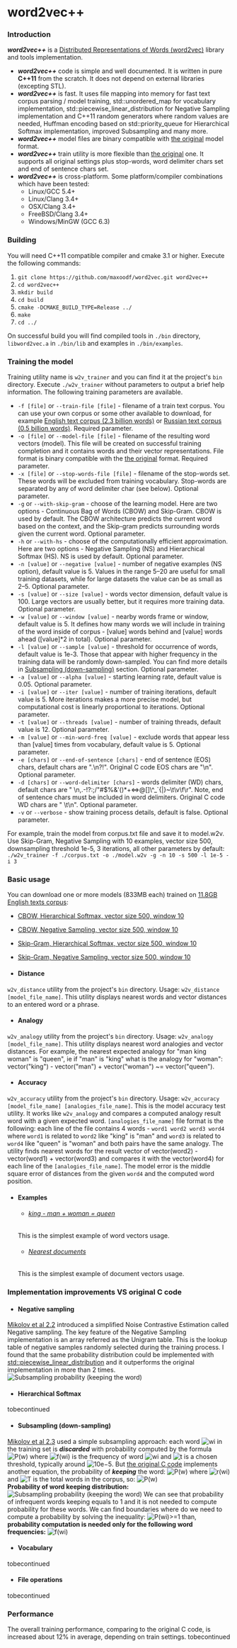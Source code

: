 # **word2vec++**

### Introduction
***word2vec++*** is a [Distributed Representations of Words (word2vec)](https://arxiv.org/pdf/1310.4546.pdf) library and tools implementation.
- ***word2vec++*** code is simple and well documented. It is written in pure **C++11** from the scratch. It does not depend on external libraries (excepting STL).
- ***word2vec++*** is fast. It uses file mapping into memory for fast text corpus parsing / model training, std::unordered_map for vocabulary implementation, std::piecewise_linear_distribution for Negative Sampling implementation and C++11 random generators where random values are needed, Huffman encoding based on std::priority_queue for Hierarchical Softmax implementation, improved Subsampling and many more.
- ***word2vec++*** model files are binary compatible with [the original](https://github.com/svn2github/word2vec) model format.
- ***word2vec++*** train utility is more flexible than [the original](https://github.com/svn2github/word2vec) one. It supports all original settings plus stop-words, word delimiter chars set and end of sentence chars set.
- ***word2vec++*** is cross-platform. Some platform/compiler combinations which have been tested:
  - Linux/GCC 5.4+
  - Linux/Clang 3.4+
  - OSX/Clang 3.4+
  - FreeBSD/Clang 3.4+
  - Windows/MinGW (GCC 6.3)

### Building
You will need C++11 compatible compiler and cmake 3.1 or higher.
Execute the following commands:
1. `git clone https://github.com/maxoodf/word2vec.git word2vec++`
2. `cd word2vec++`
3. `mkdir build`
4. `cd build`
4. `cmake -DCMAKE_BUILD_TYPE=Release ../`
5. `make`
6. `cd ../`

On successful build you will find compiled tools in `./bin` directory, `libword2vec.a` in `./bin/lib` and examples in `./bin/examples`.

### Training the model
Training utility name is `w2v_trainer` and you can find it at the project's `bin` directory.
Execute `./w2v_trainer` without parameters to output a brief help information.
The following training parameters are available.
* `-f [file]` or `--train-file [file]` - filename of a train text corpus. You can use your own corpus or some other available to download, for example [English text corpus (2.3 billion words)](https://drive.google.com/file/d/0B1shHLc2QTzzRkxULXBIb0J3VTA/view?usp=sharing) or [Russian text corpus (0.5 billion words)](https://github.com/maxoodf/russian_news_corpus). Required parameter.
* `-o [file]` or `--model-file [file]` - filename of the resulting word vectors (model). This file will be created on successful training completion and it contains words and their vector representations. File format is binary compatible with the [the original](https://github.com/svn2github/word2vec) format. Required parameter.
* `-x [file]` or `--stop-words-file [file]` - filename of the stop-words set. These words will be excluded from training vocabulary. Stop-words are separated by any of word delimiter char (see below). Optional parameter.
* `-g` or `--with-skip-gram` - choose of the learning model. Here are two options - Continuous Bag of Words (CBOW) and Skip-Gram. CBOW is used by default. The CBOW architecture predicts the current word based on the context, and the Skip-gram predicts surrounding words given the current word. Optional parameter.
* `-h` or `--with-hs` - choose of the computationally efficient approximation. Here are two options - Negative Sampling (NS) and Hierarchical Softmax (HS). NS is used by default. Optional parameter.
* `-n [value]` or `--negative [value]` - number of negative examples (NS option), default value is 5. Values in the range 5–20 are useful for small training datasets, while for large datasets the value can be as small as 2–5. Optional parameter.
* `-s [value]` or `--size [value]` - words vector dimension, default value is 100. Large vectors are usually better, but it requires more training data. Optional parameter.
* `-w [value]` or `--window [value]` - nearby words frame or window, default value is 5. It defines how many words we will include in training of the word inside of corpus - [value] words behind and [value] words ahead ([value]\*2 in total). Optional parameter.
* `-l [value]` or `--sample [value]` - threshold for occurrence of words, default value is 1e-3. Those that appear with higher frequency in the training data will be randomly down-sampled. You can find more details in [Subsampling (down-sampling)](#subsampling-down-sampling) section. Optional parameter.
* `-a [value]` or `--alpha [value]` - starting learning rate, default value is 0.05. Optional parameter.
* `-i [value]` or `--iter [value]` - number of training iterations, default value is 5. More iterations makes a more precise model, but computational cost is linearly proportional to iterations. Optional parameter.
* `-t [value]` or `--threads [value]` -  number of training threads, default value is 12. Optional parameter.
* `-m [value]` or `--min-word-freq [value]` - exclude words that appear less than [value] times from vocabulary, default value is 5. Optional parameter.
* `-e [chars]` or `--end-of-sentence [chars]` - end of sentence (EOS) chars, default chars are ".\n?!". Original C code EOS chars are "\n". Optional parameter.
* `-d [chars]` or `--word-delimiter [chars]` - words delimiter (WD) chars, default chars are " \n,.-!?:;/\"#$%&'()\*+<=>@[]\\^\_\`{|}~\t\v\f\r". Note, end of sentence chars must be included in word delimiters. Original C code WD chars are " \t\n". Optional parameter.
* `-v` or `--verbose` - show training process details, default is false. Optional parameter.

For example, train the model from corpus.txt file and save it to model.w2v. Use Skip-Gram, Negative Sampling with 10 examples, vector size 500, downsampling threshold 1e-5, 3 iterations, all other parameters by default:  
`./w2v_trainer -f ./corpus.txt -o ./model.w2v -g -n 10 -s 500 -l 1e-5 -i 3`

### Basic usage
You can download one or more models (833MB each) trained on [11.8GB English texts corpus](https://drive.google.com/file/d/0B1shHLc2QTzzRkxULXBIb0J3VTA/view?usp=sharing):
- [CBOW, Hierarchical Softmax, vector size 500, window 10](https://drive.google.com/file/d/0B1shHLc2QTzzV1dhaVk1MUt2cmc/view?usp=sharing)
- [CBOW, Negative Sampling, vector size 500, window 10](https://drive.google.com/file/d/0B1shHLc2QTzzTVZESDFpQk5jNG8/view?usp=sharing)
- [Skip-Gram, Hierarchical Softmax, vector size 500, window 10](https://drive.google.com/file/d/0B1shHLc2QTzzZl9vSS1FOFh1N0k/view?usp=sharing)
- [Skip-Gram, Negative Sampling, vector size 500, window 10](https://drive.google.com/file/d/0B1shHLc2QTzzWFhpX2kwbWRkaWs/view?usp=sharing)

- #### Distance
`w2v_distance` utility from the project's `bin` directory. Usage: `w2v_distance [model_file_name]`.
This utility displays nearest words and vector distances to an entered word or a phrase.
- #### Analogy
`w2v_analogy` utility from the project's `bin` directory. Usage: `w2v_analogy [model_file_name]`.
This utility displays nearest word analogies and vector distances. For example, the nearest expected analogy for "man king woman" is "queen", ie if "man" is "king" what is the analogy for "woman": vector("king") - vector("man") + vector("woman") ~= vector("queen").
- #### Accuracy
`w2v_accuracy` utility from the project's `bin` directory. Usage: `w2v_accuracy [model_file_name] [analogies_file_name]`.
This is the model accuracy test utility. It works like `w2v_analogy` and compares a computed analogy result word with a given expected word.
`[analogies_file_name]` file format is the following:
each line of the file contains 4 words - `word1 word2 word3 word4` where `word1` is related to `word2` like "king" is "man" and `word3` is related to `word4` like "queen" is "woman" and both pairs have the same analogy. The utility finds nearest words for the result vector of vector(word2) - vector(word1) + vector(word3) and compares it with the vector(word4) for each line of the `[analogies_file_name]`. The model error is the middle square error of distances from the given `word4` and the computed word position.
- #### Examples
  - ###### [king - man + woman = queen](https://github.com/maxoodf/word2vec/blob/master/examples/word2vec/main.cpp)
  This is the simplest example of word vectors usage.

  - ###### [Nearest documents](https://github.com/maxoodf/word2vec/blob/master/examples/doc2vec/main.cpp)
  This is the simplest example of document vectors usage.

### Implementation improvements VS original C code
- #### Negative sampling
[Mikolov et al 2.2](https://arxiv.org/pdf/1310.4546.pdf) introduced a simplified Noise Contrastive Estimation called Negative sampling. The key feature of the Negative Sampling implementation is an array referred as the Unigram table. This is the lookup table of negative samples randomly selected during the training process. I found that the same probability distribution could be implemented with [std::piecewise_linear_distribution](http://www.cplusplus.com/reference/random/piecewise_linear_distribution/) and it outperforms the original implementation in more than 2 times.
![Subsampling probability (keeping the word)](https://www.dropbox.com/s/qps9rjbsq6zv32k/g2.png?raw=1)

- #### Hierarchical Softmax
tobecontinued

- #### Subsampling (down-sampling)
[Mikolov et al 2.3](https://arxiv.org/pdf/1310.4546.pdf) used a simple subsampling approach: each word ![wi](https://www.dropbox.com/s/is6askf96sj3lhs/f9.png?raw=1) in the training set is ***discarded*** with probability computed by the formula  ![P(w)](https://www.dropbox.com/s/ms8g7zz8ink2krm/f1.png?raw=1) where ![f(wi)](https://www.dropbox.com/s/mjnohff0ewdyb78/f8.png?raw=1) is the frequency of word ![wi](https://www.dropbox.com/s/is6askf96sj3lhs/f9.png?raw=1) and ![t](https://www.dropbox.com/s/2pkwgism8101n3a/f10.png?raw=1) is a chosen threshold, typically around ![10e−5](https://www.dropbox.com/s/ugsghly2s3k4t9s/f11.png?raw=1).
But [the original C code](https://github.com/svn2github/word2vec) implements another equation, the probability of ***keeping*** the word: ![P(w)](https://www.dropbox.com/s/z1umpdl9h6qe559/f2.png?raw=1) where ![r(wi)](https://www.dropbox.com/s/sm6ag6nx6wq44oc/f3.png?raw=1) and ![T](https://www.dropbox.com/s/8jg6t3rvtjvqbis/f12.png?raw=1) is the total words in the corpus, so: ![P(w)](https://www.dropbox.com/s/sshui81t3q6xi28/f4.png?raw=1)  
**Probability of word keeping distribution:**
![Subsampling probability (keeping the word)](https://www.dropbox.com/s/fgjduwpjkvzi3a3/g1.png?raw=1)
We can see that probability of infrequent words keeping equals to 1 and it is not needed to compute probability for these words. We can find boundaries where do we need to compute a probability by solving the inequality: ![P(wi)>=1](https://www.dropbox.com/s/ghegeqzuo1ls7pq/f6.png?raw=1) than,
**probability computation is needed only for the following word frequencies:** ![f(wi)](https://www.dropbox.com/s/b5slcxb4fihh509/f7.png?raw=1)
- #### Vocabulary
tobecontinued
- #### File operations
tobecontinued
### Performance
The overall training performance, comparing to the original C code, is increased about 12% in average, depending on train settings.
tobecontinued
